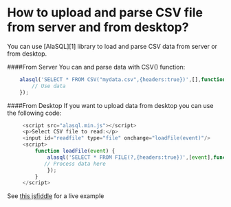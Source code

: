 # How to upload and parse CSV file from server and from desktop?

You can use [AlaSQL][1] library to load and parse CSV data from server or from desktop.

####From Server 
You can and parse data with CSV() function:
```js
    alasql('SELECT * FROM CSV("mydata.csv",{headers:true})',[],function(data) {
        // Use data
    });
```

####From Desktop
If you want to upload data from desktop you can use the following code:
```js
     <script src="alasql.min.js"></script>
     <p>Select CSV file to read:</p>
     <input id="readfile" type="file" onchange="loadFile(event)"/>
     <script>
         function loadFile(event) {
             alasql('SELECT * FROM FILE(?,{headers:true})',[event],function(data){
            // Process data here
             });
         }
     </script>
```
See [this jsfiddle](http://jsfiddle.net/3ve90afo/) for a live example
